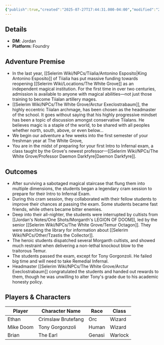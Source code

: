 ```yaml
---
{"publish":true,"created":"2025-07-27T17:44:31.000-04:00","modified":"2025-07-27T18:04:38.461-04:00","published":"2025-07-27T18:04:38.461-04:00","cssclasses":"","DM":"Jordan","Players":["Ethan","Mike Doom","Brian"],"Platform":"Foundry"}
---
```


## Details
- **DM**: Jordan
- **Platform:** Foundry

## Adventure Premise
- In the last year, [[Selerim Wiki/NPCs/Tiialia/Antonino Esposito\|King Antonino Esposito]] of Tiialia has put massive funding towards reopening [[Selerim Wiki/Locations/The White Grove]] as an independent magical institution. For the first time in over two centuries, admission is available to anyone with magical abilities—not just those training to become Tiialan artillery mages. 
- [[Selerim Wiki/NPCs/The White Grove/Arctur Execlostrabaum]], the highly eccentric Tiialan archmage, has been chosen as the headmaster of the school. It goes without saying that his highly progressive mindset has been a topic of discussion amongst conservative Tiialans. He believes magic is a staple of the world, to be shared with all peoples whether north, south, above, or even below...
- We begin our adventure a few weeks into the first semester of your freshman year at The White Grove,
- You are in the midst of preparing for your first Intro to Infernal exam, a class taught by the Grove's newest professor—[[Selerim Wiki/NPCs/The White Grove/Professor Daemon Darkfyre\|Daemon Darkfyre]].
## Outcomes
- After surviving a sabotaged magical staircase that flung them into multiple dimensions, the students began a legendary cram session to prepare for their Intro to Infernal Exam. 
- During this cram session, they collaborated with their fellow students to improve their chances at passing the exam. Some students became fast friends, while others became bitter enemies.
- Deep into their all-nighter, the students were interrupted by cultists from [[Jordan's Notes/One Shots/Morganth's LEGION OF DOOM]], led by the senior [[Selerim Wiki/NPCs/The White Grove/Temur Octagon]]. They were searching the library for information about [[Selerim Wiki/NPCs/Other/Tzastis the Collector]].
- The heroic students dispatched several Morganth cultists, and showed much restraint when delivering a non-lethal knockout blow to the traitorous Temur.
- The students passed the exam, except for Tony Gorgonzoli. He failed big time and will need to take Remedial Infernal.
- Headmaster [[Selerim Wiki/NPCs/The White Grove/Arctur Execlostrabaum]] congratulated the students and handed out rewards to them, though he was unwilling to alter Tony's grade due to his academic honesty policy.

## Players & Characters
| Player              | Character Name     | Race   | Class   |
| ------------------- | ------------------ | ------ | ------- |
| Ethan | Crimslaw Brutefang | Orc    | Wizard  |
| Mike Doom | Tony Gorgonzoli    | Human  | Wizard  |
| Brian | The Earl           | Genasi | Warlock |

